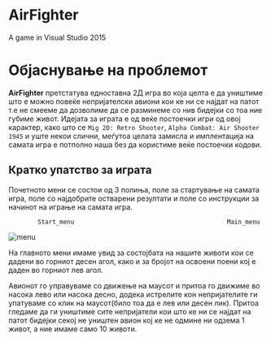 # AirFighter
A game in Visual Studio 2015

# Објаснување на проблемот #

**AirFighter** претстатува едноставна 2Д игра во која целта е да уништиме што е можно повеќе непријателски авиони кои ке ни се најдат на патот т.е не смееме да дозволиме да се разминеме со нив бидејки со тоа ние губиме живот. 
Идејата за играта е од веќе постоечки игри од овој карактер, како што се ``` Mig 2D: Retro Shooter ```, ``` Alpha Combat: Air Shooter 1945 ``` и уште некои слични, меѓутоа целата замисла и имплентација на самата игра е потполно наша без да користиме веќе постоечки кодови.

## Кратко упатство за играта ##

Почетното мени се состои од 3 полиња, поле за стартување на самата игра, поле со најдобрите остварени резултати и поле со инструкции за начинот на играње на самата игра.

            Start_menu                                          Main_menu
![menu](https://scontent-fra.xx.fbcdn.net/hphotos-xpt1/v/t34.0-12/11251611_913367795371556_1742368023_n.jpg?oh=6075df1962c08fa0df144b07e4596006&oe=55528208)


На главното мени имаме увид за состојбата на нашите животи кои се дадени во горниот десен агол, како и за бројот на освоени поени кој е даден во горниот лев агол.

Авионот го управуваме со движење на маусот и притоа го движиме во насока лево или насока десно, додека истрелите кон непријателите ги упатуваме со клик на маусот(било тоа да е лев или десен лик). Притоа гледаме да ги уништиме сите непријатели кои што ке ни се најдат на патот бидејки секој не уништен авион кој ке не одмине ни одзема 1 живот, а ние имаме само 10 животи.


